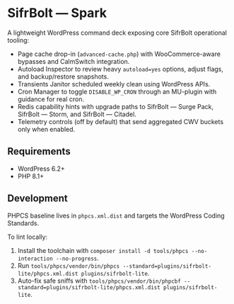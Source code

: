 # SifrBolt — Spark

A lightweight WordPress command deck exposing core SifrBolt operational tooling:

- Page cache drop-in (`advanced-cache.php`) with WooCommerce-aware bypasses and CalmSwitch integration.
- Autoload Inspector to review heavy `autoload=yes` options, adjust flags, and backup/restore snapshots.
- Transients Janitor scheduled weekly clean using WordPress APIs.
- Cron Manager to toggle `DISABLE_WP_CRON` through an MU-plugin with guidance for real cron.
- Redis capability hints with upgrade paths to SifrBolt — Surge Pack, SifrBolt — Storm, and SifrBolt — Citadel.
- Telemetry controls (off by default) that send aggregated CWV buckets only when enabled.

## Requirements

- WordPress 6.2+
- PHP 8.1+

## Development

PHPCS baseline lives in `phpcs.xml.dist` and targets the WordPress Coding Standards.

To lint locally:

1. Install the toolchain with `composer install -d tools/phpcs --no-interaction --no-progress`.
2. Run `tools/phpcs/vendor/bin/phpcs --standard=plugins/sifrbolt-lite/phpcs.xml.dist plugins/sifrbolt-lite`.
3. Auto-fix safe sniffs with `tools/phpcs/vendor/bin/phpcbf --standard=plugins/sifrbolt-lite/phpcs.xml.dist plugins/sifrbolt-lite`.
